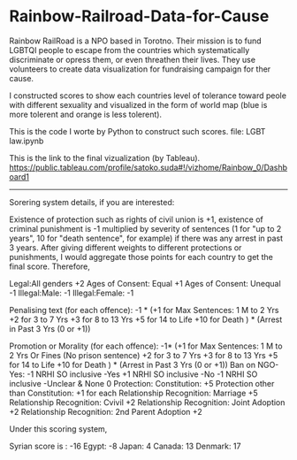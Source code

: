 # Rainbow-Railroad-Data-for-Cause
Rainbow RailRoad is a NPO based in Torotno. Their mission is to fund LGBTQI people to escape from the countries which systematically discriminate or opress them, or even threathen their lives. They use volunteers to create data visualization
for fundraising campaign for ther cause.

I constructed scores to show each countries level of tolerance toward peole with different sexuality and visualized in the form of world map (blue is more tolerent and orange is less tolerent). 

This is the code I worte by Python to construct such scores. file: LGBT law.ipynb

This is the link to the final vizualization (by Tableau). https://public.tableau.com/profile/satoko.suda#!/vizhome/Rainbow_0/Dashboard1



********************
Sorering system details, if you are interested:

Existence of protection such as rights of civil union is +1, existence of criminal punishment is -1 multiplied by severity of sentences (1 for "up to 2 years", 10 for "death sentence", for example) if there was any arrest in past 3 years. After giving different weights to different protections or punishments, I would aggregate those points for each country to get the final score. Therefore,

Legal:All genders +2
Ages of Consent: Equal +1
Ages of Consent: Unequal -1
Illegal:Male: -1
Illegal:Female: -1

Penalising text (for each offence): -1 * (+1 for Max Sentences: 1 M to 2 Yrs
                                                      +2 for 3 to 7 Yrs
                                                      +3 for 8 to 13 Yrs
                                                      +5 for 14 to Life
                                                      +10 for Death ) * (Arrest in Past 3 Yrs (0 or +1))

Promotion or Morality (for each offence): -1* (+1 for Max Sentences: 1 M to 2 Yrs  Or Fines (No prison sentence)
                                                                 +2 for 3 to 7 Yrs
                                                                 +3 for 8 to 13 Yrs
                                                                 +5 for 14 to Life
                                                                 +10 for Death ) * (Arrest in Past 3 Yrs (0 or +1))
Ban on NGO- Yes: -1
NRHI SO inclusive -Yes +1
NRHI SO inclusive -No -1
NRHI SO inclusive -Unclear & None 0
Protection: Constitution: +5
Protection other than Constitution: +1 for each
Relationship Recognition: Marriage +5
Relationship Recognition: Cvivil +2
Relationship Recognition: Joint Adoption +2
Relationship Recognition: 2nd Parent Adoption +2

Under this scoring system,

Syrian score is : -16
Egypt: -8
Japan: 4
Canada: 13
Denmark: 17

